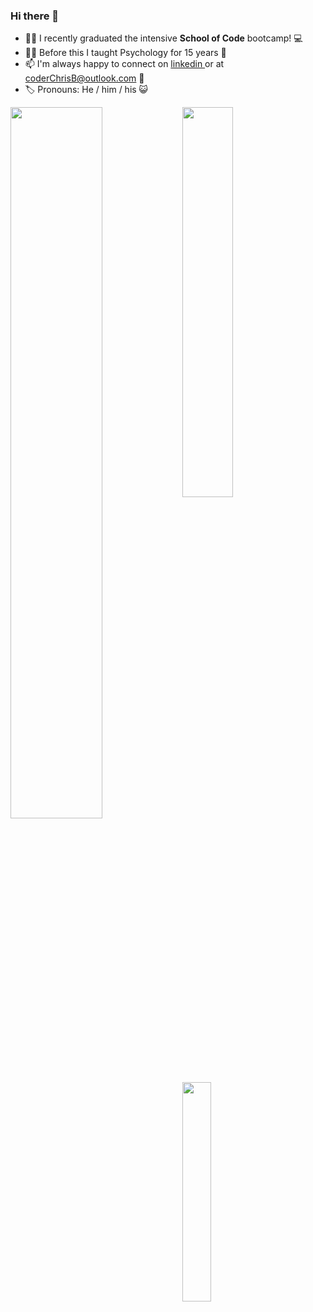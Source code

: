 ### Hi there 👋

- 👨‍🎓 I recently graduated the intensive <strong>School of Code</strong> bootcamp! 💻
- 👨‍🏫 Before this I taught Psychology for 15 years 🧠
- 📫 I'm always happy to connect on <a href="https://www.linkedin.com/in/coderchrisb/"> linkedin </a> or at coderChrisB@outlook.com 📧
- 🏷️ Pronouns: He / him / his 😺

<img align ="left" width = "54%" src="https://github-readme-stats-chi-gilt.vercel.app/api?username=CoderMrB&show_icons=true&theme=radical"/>
<a align = 'left' href = "https://www.codewars.com/users/covchris"><img width="40%" src="https://github.r2v.ch/codewars?user=covchris&top_languages=true&hide_clan=true" width="300"></a>

<img align= 'left' width = '30%' src="https://github-readme-stats-chi-gilt.vercel.app/api/top-langs/?username=CoderMrB"/>




